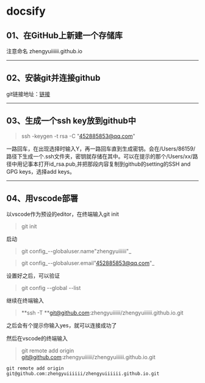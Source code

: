 # docsify
## 01、在GitHub上新建一个存储库
注意命名 zhengyuiiiiii.github.io

---

## 02、安装git并连接github
git链接地址：[链接](https://git-scm.com/download)

---

## 03、生成一个ssh key放到github中
> ssh -keygen -t rsa -C "452885853@qq.com"

一路回车，在出现选择时输入Y，再一路回车直到生成密钥。会在/Users/86159/路径下生成一个.ssh文件夹，密钥就存储在其中。可以在提示的那个/Users/xx/路径中用记事本打开id_rsa.pub,并把那段内容复制到github的setting的SSH and GPG keys，选择add keys。

---

## 04、用vscode部署
以vscode作为预设的editor，在终端输入git init
> git init

启动


> git config_--globaluser.name"zhengyuiiiiii"_

> git config_--globaluser.email"452885853@qq.com"_

设置好之后，可以验证
> git config --global --list



继续在终端输入
> **ssh -T **git@github.com:zhengyuiiiiii/zhengyuiiiiii.github.io.git

之后会有个提示你输入yes，就可以连接成功了


然后在vscode的终端输入
> git remote add origin git@github.com:zhengyuiiiiii/zhengyuiiiiii.github.io.git


```
git remote add origin git@github.com:zhengyuiiiiii/zhengyuiiiiii.github.io.git
```